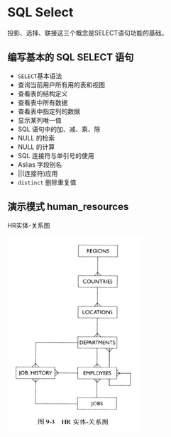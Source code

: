 # SQL Select

投影、选择、联接这三个概念是SELECT语句功能的基础。

## 编写基本的 SQL SELECT 语句

- `SELECT`基本语法
- 查询当前用户所有用的表和视图
- 查看表的结构定义
- 查看表中所有数据
- 查看表中指定列的数据
- 显示某列唯一值
- SQL 语句中的加、减、乘、除
- NULL 的检索
- NULL 的计算
- SQL 连接符与单引号的使用
- Aslias 字段别名
- ||(连接符)应用
- `distinct` 删除重复值

## 演示模式 human_resources

HR实体-关系图

![HR_E-R](img/HR_E-R.png)

